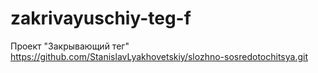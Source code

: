 # zakrivayuschiy-teg-f
Проект "Закрывающий тег"
https://github.com/StanislavLyakhovetskiy/slozhno-sosredotochitsya.git
